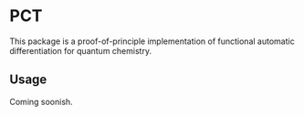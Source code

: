 # PCT

This package is a proof-of-principle implementation of functional automatic
differentiation for quantum chemistry.

## Usage

Coming soonish.
